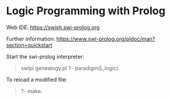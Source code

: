 # Logic Programming with Prolog

Web IDE: https://swish.swi-prolog.org

Further information: https://www.swi-prolog.org/pldoc/man?section=quickstart

Start the swi-prolog interpreter:
> swipl genealogy.pl
> ?- paradigm(L,logic).

To reload a modified file:
> ?- make.
